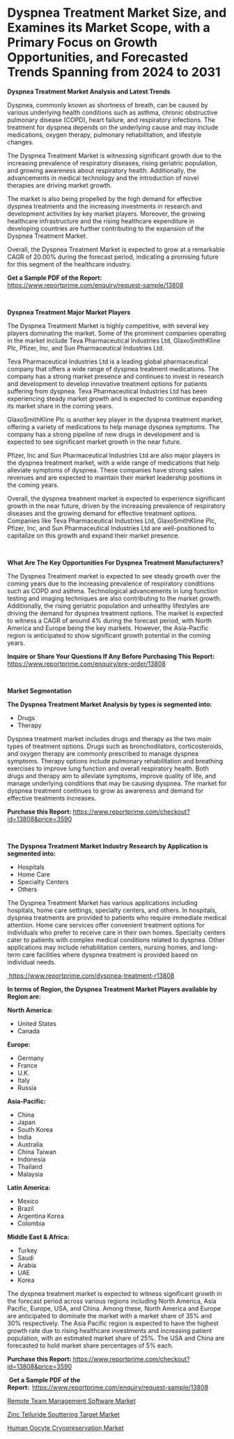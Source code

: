 <p><h1>Dyspnea Treatment Market Size, and Examines its Market Scope, with a Primary Focus on Growth Opportunities, and Forecasted Trends Spanning from 2024 to 2031</h1></p><p><strong>Dyspnea Treatment Market Analysis and Latest Trends</strong></p>
<p><p>Dyspnea, commonly known as shortness of breath, can be caused by various underlying health conditions such as asthma, chronic obstructive pulmonary disease (COPD), heart failure, and respiratory infections. The treatment for dyspnea depends on the underlying cause and may include medications, oxygen therapy, pulmonary rehabilitation, and lifestyle changes.</p><p>The Dyspnea Treatment Market is witnessing significant growth due to the increasing prevalence of respiratory diseases, rising geriatric population, and growing awareness about respiratory health. Additionally, the advancements in medical technology and the introduction of novel therapies are driving market growth.</p><p>The market is also being propelled by the high demand for effective dyspnea treatments and the increasing investments in research and development activities by key market players. Moreover, the growing healthcare infrastructure and the rising healthcare expenditure in developing countries are further contributing to the expansion of the Dyspnea Treatment Market.</p><p>Overall, the Dyspnea Treatment Market is expected to grow at a remarkable CAGR of 20.00% during the forecast period, indicating a promising future for this segment of the healthcare industry.</p></p>
<p><strong>Get a Sample PDF of the Report:&nbsp;</strong> <a href="https://www.reportprime.com/enquiry/request-sample/13808">https://www.reportprime.com/enquiry/request-sample/13808</a></p>
<p>&nbsp;</p>
<p><strong>Dyspnea Treatment Major Market Players</strong></p>
<p><p>The Dyspnea Treatment Market is highly competitive, with several key players dominating the market. Some of the prominent companies operating in the market include Teva Pharmaceutical Industries Ltd, GlaxoSmithKline Plc, Pfizer, Inc, and Sun Pharmaceutical Industries Ltd.</p><p>Teva Pharmaceutical Industries Ltd is a leading global pharmaceutical company that offers a wide range of dyspnea treatment medications. The company has a strong market presence and continues to invest in research and development to develop innovative treatment options for patients suffering from dyspnea. Teva Pharmaceutical Industries Ltd has been experiencing steady market growth and is expected to continue expanding its market share in the coming years.</p><p>GlaxoSmithKline Plc is another key player in the dyspnea treatment market, offering a variety of medications to help manage dyspnea symptoms. The company has a strong pipeline of new drugs in development and is expected to see significant market growth in the near future.</p><p>Pfizer, Inc and Sun Pharmaceutical Industries Ltd are also major players in the dyspnea treatment market, with a wide range of medications that help alleviate symptoms of dyspnea. These companies have strong sales revenues and are expected to maintain their market leadership positions in the coming years.</p><p>Overall, the dyspnea treatment market is expected to experience significant growth in the near future, driven by the increasing prevalence of respiratory diseases and the growing demand for effective treatment options. Companies like Teva Pharmaceutical Industries Ltd, GlaxoSmithKline Plc, Pfizer, Inc, and Sun Pharmaceutical Industries Ltd are well-positioned to capitalize on this growth and expand their market presence.</p></p>
<p>&nbsp;</p>
<p><strong>What Are The Key Opportunities For Dyspnea Treatment Manufacturers?</strong></p>
<p><p>The Dyspnea Treatment market is expected to see steady growth over the coming years due to the increasing prevalence of respiratory conditions such as COPD and asthma. Technological advancements in lung function testing and imaging techniques are also contributing to the market growth. Additionally, the rising geriatric population and unhealthy lifestyles are driving the demand for dyspnea treatment options. The market is expected to witness a CAGR of around 4% during the forecast period, with North America and Europe being the key markets. However, the Asia-Pacific region is anticipated to show significant growth potential in the coming years.</p></p>
<p><strong>Inquire or Share Your Questions If Any Before Purchasing This Report:</strong> <a href="https://www.reportprime.com/enquiry/pre-order/13808">https://www.reportprime.com/enquiry/pre-order/13808</a></p>
<p>&nbsp;</p>
<p><strong>Market Segmentation</strong></p>
<p><strong>The Dyspnea Treatment Market Analysis by types is segmented into:</strong></p>
<p><ul><li>Drugs</li><li>Therapy</li></ul></p>
<p><p>Dyspnea treatment market includes drugs and therapy as the two main types of treatment options. Drugs such as bronchodilators, corticosteroids, and oxygen therapy are commonly prescribed to manage dyspnea symptoms. Therapy options include pulmonary rehabilitation and breathing exercises to improve lung function and overall respiratory health. Both drugs and therapy aim to alleviate symptoms, improve quality of life, and manage underlying conditions that may be causing dyspnea. The market for dyspnea treatment continues to grow as awareness and demand for effective treatments increases.</p></p>
<p><strong>Purchase this Report:&nbsp;</strong><a href="https://www.reportprime.com/checkout?id=13808&price=3590">https://www.reportprime.com/checkout?id=13808&price=3590</a></p>
<p>&nbsp;</p>
<p><strong>The Dyspnea Treatment Market Industry Research by Application is segmented into:</strong></p>
<p><ul><li>Hospitals</li><li>Home Care</li><li>Specialty Centers</li><li>Others</li></ul></p>
<p><p>The Dyspnea Treatment Market has various applications including hospitals, home care settings, specialty centers, and others. In hospitals, dyspnea treatments are provided to patients who require immediate medical attention. Home care services offer convenient treatment options for individuals who prefer to receive care in their own homes. Specialty centers cater to patients with complex medical conditions related to dyspnea. Other applications may include rehabilitation centers, nursing homes, and long-term care facilities where dyspnea treatment is provided based on individual needs.</p></p>
<p><a href="https://www.reportprime.com/dyspnea-treatment-r13808">&nbsp;https://www.reportprime.com/dyspnea-treatment-r13808</a></p>
<p><strong>In terms of Region, the Dyspnea Treatment Market Players available by Region are:</strong></p>
<p>
    <p> <strong> North America: </strong>
        <ul>
            <li>United States</li>
            <li>Canada</li>
        </ul>
        </p> 
    <p> <strong> Europe: </strong>
        <ul>
            <li>Germany</li>
            <li>France</li>
            <li>U.K.</li>
            <li>Italy</li>
            <li>Russia</li>
        </ul>
        </p> 
    <p> <strong> Asia-Pacific: </strong>
        <ul>
            <li>China</li>
            <li>Japan</li>
            <li>South Korea</li>
            <li>India</li>
            <li>Australia</li>
            <li>China Taiwan</li>
            <li>Indonesia</li>
            <li>Thailand</li>
            <li>Malaysia</li>
        </ul>
        </p> 
    <p> <strong> Latin America: </strong>
        <ul>
            <li>Mexico</li>
            <li>Brazil</li>
            <li>Argentina Korea</li>
            <li>Colombia</li>
        </ul>
        </p> 
    <p> <strong> Middle East & Africa: </strong>
        <ul>
            <li>Turkey</li>
            <li>Saudi</li>
            <li>Arabia</li>
            <li>UAE</li>
            <li>Korea</li>
        </ul>
    </p>
    </p>
<p><p>The dyspnea treatment market is expected to witness significant growth in the forecast period across various regions including North America, Asia Pacific, Europe, USA, and China. Among these, North America and Europe are anticipated to dominate the market with a market share of 35% and 30% respectively. The Asia Pacific region is expected to have the highest growth rate due to rising healthcare investments and increasing patient population, with an estimated market share of 25%. The USA and China are forecasted to hold market share percentages of 5% each.</p></p>
<p><strong>Purchase this Report: </strong><a href="https://www.reportprime.com/checkout?id=13808&price=3590">https://www.reportprime.com/checkout?id=13808&price=3590</a></p>
<p>&nbsp;<strong>Get a Sample PDF of the Report:&nbsp;&nbsp;</strong><a href="https://www.reportprime.com/enquiry/request-sample/13808">https://www.reportprime.com/enquiry/request-sample/13808</a></p>
<p><strong></strong></p>
<p><p><a href="https://github.com/mdhefjumiah/Market-Research-Report-List-1/blob/main/remote-team-management-software-market.md">Remote Team Management Software Market</a></p><p><a href="https://view.publitas.com/reportprime-1/zinc-telluride-sputtering-target-market-a-global-and-regional-analysis-focus-on-end-user-product-and-region-analysis-and-forecast-2024-2031/">Zinc Telluride Sputtering Target Market</a></p><p><a href="https://github.com/nusratjahan12006/Market-Research-Report-List-1/blob/main/human-oocyte-cryopreservation-market.md">Human Oocyte Cryopreservation Market</a></p></p>